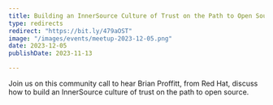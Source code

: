```yaml
---
title: Building an InnerSource Culture of Trust on the Path to Open Source
type: redirects
redirect: "https://bit.ly/479aOST"
image: "/images/events/meetup-2023-12-05.png"
date: 2023-12-05
publishDate: 2023-11-13

---
```


Join us on this community call to hear Brian Proffitt, from Red Hat, discuss how to build an InnerSource culture of trust on the path to open source.
